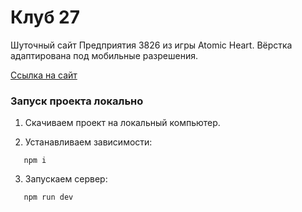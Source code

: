 # Клуб 27

Шуточный сайт Предприятия 3826 из игры Atomic Heart. Вёрстка адаптирована под мобильные разрешения.

[Ссылка на сайт](https://3826.wbdv.ru/)

### Запуск проекта локально

1. Скачиваем проект на локальный компьютер.

2. Устанавливаем зависимости:

```console
   npm i
```

3. Запускаем сервер:

```console
   npm run dev
```
